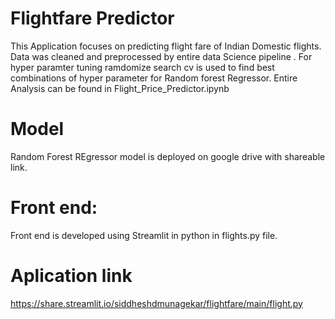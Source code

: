 # Flightfare Predictor

This Application focuses on predicting flight fare of Indian Domestic flights.
Data was cleaned and preprocessed by entire data Science pipeline .
For hyper paramter tuning ramdomize search cv is used to find best combinations of hyper parameter for Random forest Regressor.
Entire Analysis can be found in Flight_Price_Predictor.ipynb 


# Model
Random Forest REgressor model is deployed on google drive with shareable link.

# Front end:
Front end is developed using Streamlit in python in flights.py file.


# Aplication link
https://share.streamlit.io/siddheshdmunagekar/flightfare/main/flight.py

